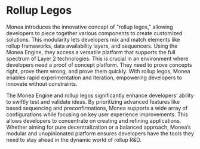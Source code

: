 # Rollup Legos

Monea introduces the innovative concept of "rollup legos," allowing developers to piece together various components to create customized solutions. This modularity lets developers mix and match elements like rollup frameworks, data availability layers, and sequencers. Using the Monea Engine, they access a versatile platform that supports the full spectrum of Layer 2 technologies. This is crucial in an environment where developers need a proof of concept platform. They need to prove concepts right, prove them wrong, and prove them quickly. With rollup legos, Monea enables rapid experimentation and iteration, empowering developers to innovate without constraints.

The Monea Engine and rollup legos significantly enhance developers’ ability to swiftly test and validate ideas. By prioritizing advanced features like based sequencing and preconfirmations, Monea supports a wide array of configurations while focusing on key user experience improvements. This allows developers to concentrate on creating and refining applications. Whether aiming for pure decentralization or a balanced approach, Monea’s modular and unopinionated platform ensures developers have the tools they need to stay ahead in the dynamic world of rollup R\&D.
